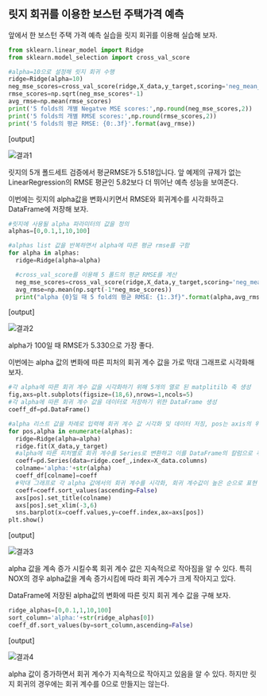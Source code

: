 ## 릿지 회귀를 이용한 보스턴 주택가격 예측

앞에서 한 보스턴 주택 가격 예측 실습을 릿지 회귀를 이용해 실습해 보자.

```python
from sklearn.linear_model import Ridge
from sklearn.model_selection import cross_val_score

#alpha=10으로 설정해 릿지 회귀 수행
ridge=Ridge(alpha=10)
neg_mse_scores=cross_val_score(ridge,X_data,y_target,scoring='neg_mean_squared_error',cv=5)
rmse_scores=np.sqrt(neg_mse_scores*-1)
avg_rmse=np.mean(rmse_scores)
print('5 folds의 개별 Negatve MSE scores:',np.round(neg_mse_scores,2))
print('5 folds의 개별 RMSE scores:',np.round(rmse_scores,2))
print('5 folds의 평균 RMSE: {0:.3f}'.format(avg_rmse))
```

[output]

![결과1](https://s3.us-west-2.amazonaws.com/secure.notion-static.com/748ed3f3-aa5d-44e8-a964-45b1651c7ba8/Untitled.png?X-Amz-Algorithm=AWS4-HMAC-SHA256&X-Amz-Credential=AKIAT73L2G45O3KS52Y5%2F20210619%2Fus-west-2%2Fs3%2Faws4_request&X-Amz-Date=20210619T094658Z&X-Amz-Expires=86400&X-Amz-Signature=ccda8cdd2d323b277bbdc221798d43bcf8657ea65c92f90561db0494f426dd8e&X-Amz-SignedHeaders=host&response-content-disposition=filename%20%3D%22Untitled.png%22)

릿지의 5개 폴드세트 검증에서 평균RMSE가 5.518입니다. 앞 예제의 규제가 없는 LinearRegression의 RMSE 평균인 5.82보다 더 뛰어난 예측 성능을 보여준다.

이번에는 릿지의 alpha값을 변화시키면서  RMSE와 회귀계수를 시각화하고 DataFrame에 저장해 보자.

```python
#릿지에 사용될 alpha 파라미터의 값을 정의
alphas=[0,0.1,1,10,100]

#alphas list 값을 반복하면서 alpha에 따른 평균 rmse를 구함
for alpha in alphas:
  ridge=Ridge(alpha=alpha)

  #cross_val_score를 이용해 5 폴드의 평균 RMSE를 계산
  neg_mse_scores=cross_val_score(ridge,X_data,y_target,scoring='neg_mean_squared_error',cv=5)
  avg_rmse=np.mean(np.sqrt(-1*neg_mse_scores))
  print("alpha {0}일 때 5 fold의 평균 RMSE: {1:.3f}".format(alpha,avg_rmse))
```

[output]

![결과2](https://s3.us-west-2.amazonaws.com/secure.notion-static.com/84ec0dbd-7601-4ea9-b591-1df189254ce9/Untitled.png?X-Amz-Algorithm=AWS4-HMAC-SHA256&X-Amz-Credential=AKIAT73L2G45O3KS52Y5%2F20210619%2Fus-west-2%2Fs3%2Faws4_request&X-Amz-Date=20210619T094809Z&X-Amz-Expires=86400&X-Amz-Signature=6fd55d84d24af4df6b5f7ca7d550076c9bcb1a80a62a7c59cb21f79d60fce6cf&X-Amz-SignedHeaders=host&response-content-disposition=filename%20%3D%22Untitled.png%22)

alpha가 100일 때 RMSE가 5.330으로 가장 좋다.

이번에는 alpha 값의 변화에 따른 피처의 회귀 계수 값을 가로 막대 그래프로 시각화해 보자.

```python
#각 alpha에 따른 회귀 계수 값을 시각화하기 위해 5개의 열로 된 matplitilb 축 생성
fig,axs=plt.subplots(figsize=(18,6),nrows=1,ncols=5)
#각 alpha에 따른 회귀 계수 값을 데이터로 저장하기 위한 DataFrame 생성
coeff_df=pd.DataFrame()

#alpha 리스트 값을 차례로 입력해 회귀 계수 값 시각화 및 데이터 저징, pos는 axis의 위치 지정
for pos,alpha in enumerate(alphas):
  ridge=Ridge(alpha=alpha)
  ridge.fit(X_data,y_target)
  #alpha에 따른 피처별로 회귀 계수를 Series로 변환하고 이를 DataFrame의 칼럼으로 추가.
  coeff=pd.Series(data=ridge.coef_,index=X_data.columns)
  colname='alpha:'+str(alpha)
  coeff_df[colname]=coeff
  #막대 그래프로 각 alpha 값에서의 회귀 계수를 시각화, 회귀 계수값이 높은 순으로 표현
  coeff=coeff.sort_values(ascending=False)
  axs[pos].set_title(colname)
  axs[pos].set_xlim(-3,6)
  sns.barplot(x=coeff.values,y=coeff.index,ax=axs[pos])
plt.show()
```

[output]

![결과3](https://s3.us-west-2.amazonaws.com/secure.notion-static.com/cc79eaaa-026c-479a-aea1-c79945d0b520/Untitled.png?X-Amz-Algorithm=AWS4-HMAC-SHA256&X-Amz-Credential=AKIAT73L2G45O3KS52Y5%2F20210619%2Fus-west-2%2Fs3%2Faws4_request&X-Amz-Date=20210619T094948Z&X-Amz-Expires=86400&X-Amz-Signature=996f156c9c2b90a671574a6c0dfebbf1ce38042aea7217243ab31d157b5d4620&X-Amz-SignedHeaders=host&response-content-disposition=filename%20%3D%22Untitled.png%22)

alpha 값을 계속 증가 시킬수록 회귀 계수 값은 지속적으로 작아짐을 알 수 있다. 특히 NOX의 경우 alpha값을 계속 증가시킴에 따라 회귀 계수가 크게 작아지고 있다.

DataFrame에 저장된 alpha값의 변화에 따른 릿지 회귀 계수 값을 구해 보자.

```python
ridge_alphas=[0,0.1,1,10,100]
sort_column='alpha:'+str(ridge_alphas[0])
coeff_df.sort_values(by=sort_column,ascending=False)
```

[output]

![결과4](https://s3.us-west-2.amazonaws.com/secure.notion-static.com/b444ea6f-13ce-4c39-b188-938c1e80d445/Untitled.png?X-Amz-Algorithm=AWS4-HMAC-SHA256&X-Amz-Credential=AKIAT73L2G45O3KS52Y5%2F20210619%2Fus-west-2%2Fs3%2Faws4_request&X-Amz-Date=20210619T095000Z&X-Amz-Expires=86400&X-Amz-Signature=c4b0f048bcd737a127f7e1b22d29b573d5802731cdcb76bb7f8bc93655689440&X-Amz-SignedHeaders=host&response-content-disposition=filename%20%3D%22Untitled.png%22)

alpha 값이 증가하면서 회귀 계수가 지속적으로 작아지고 있음을 알 수 있다. 하지만 릿지 회귀의 경우에는 회귀 계수를 0으로 만들지는 않는다.
